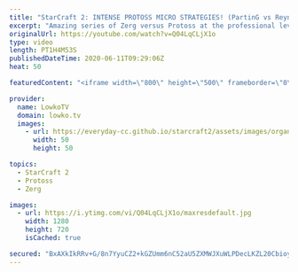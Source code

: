 ```yaml
---
title: "StarCraft 2: INTENSE PROTOSS MICRO STRATEGIES! (PartinG vs Reynor)"
excerpt: "Amazing series of Zerg versus Protoss at the professional level of StarCraft 2. In this match between PartinG and Reynor we see PartinG go for some uncommon strategies. He opens up very aggressively with Photon Cannons regularly and then transitions towards an army that is extremely micro heavy, but"
originalUrl: https://youtube.com/watch?v=Q04LqCLjX1o
type: video
length: PT1H4M53S
publishedDateTime: 2020-06-11T09:29:06Z
heat: 50

featuredContent: "<iframe width=\"800\" height=\"500\" frameborder=\"0\" src=\"https://www.youtube.com/embed/Q04LqCLjX1o\" allow=\"accelerometer; autoplay; encrypted-media; gyroscope; picture-in-picture\" allowfullscreen></iframe>"

provider:
  name: LowkoTV
  domain: lowko.tv
  images:
    - url: https://everyday-cc.github.io/starcraft2/assets/images/organizations/lowko.tv-50x50.jpg
      width: 50
      height: 50

topics:
  - StarCraft 2
  - Protoss
  - Zerg

images:
  - url: https://i.ytimg.com/vi/Q04LqCLjX1o/maxresdefault.jpg
    width: 1280
    height: 720
    isCached: true

secured: "BxAXkIkRRv+G/8n7YyuCZ2+kGZUmm6nC52aU5ZXMWJXuWLPDecLKZL20CbioyniRbXVlyYjJU6nH8SV0dHUYR7kU0L3GH2QS4J0A48o4wnkr1dLWD4L5Bhov5Q7Uq9MQiUZytyAsEEf+UE5Lubo3FnCNJb69obILzMwuGURFtG1ZqYDbf5OwefHxcELA0ibbhbHlXiqV1+dz2GeVsN0JLlewaB+yiLBaeC9bioTEkloVi+86DFUPQSFsVGlTB5E+A7WNKwTmt6OwXv4Z448X0q7P0AKMjnZHr0XszyV/WbhQIZM6f1H/8Irg99q48f1uSkZWKeNXPqp+SWjNkd1ENaqAVphU/daHGxTmpbu1XA2Qumi+rSYThuuEEmRKfOc7MGZPUI6XnGMKhwzKmAov9bOklepEFA5mOeA9VQ10qRYZQ8u3gHnqB8ChqyVe7Nh1;0P13y2RaTXfInIsH6y8Kyw=="
---
```



